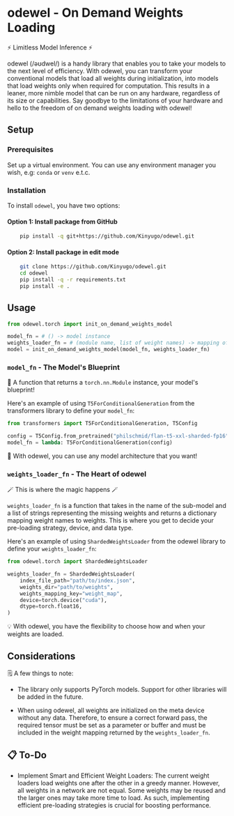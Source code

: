 # odewel - On Demand Weights Loading

:zap: Limitless Model Inference :zap:

odewel (/əʊdwel/) is a handy library that enables you to take your models to the next level of efficiency. With odewel, you can transform your conventional models that load all weights during initialization, into models that load weights only when required for computation. This results in a leaner, more nimble model that can be run on any hardware, regardless of its size or capabilities. Say goodbye to the limitations of your hardware and hello to the freedom of on demand weights loading with odewel!

## Setup

### Prerequisites

Set up a virtual environment. You can use any environment manager you wish, e.g: `conda` or `venv` e.t.c.

### Installation

To install `odewel`, you have two options:

#### Option 1: Install package from GitHub

```bash
    pip install -q git+https://github.com/Kinyugo/odewel.git
```

#### Option 2: Install package in edit mode

```bash
    git clone https://github.com/Kinyugo/odewel.git
    cd odewel
    pip install -q -r requirements.txt
    pip install -e .
```

## Usage

```python
from odewel.torch import init_on_demand_weights_model

model_fn = # () -> model instance
weights_loader_fn = # (module name, list of weight names) -> mapping of weight name to weight
model = init_on_demand_weights_model(model_fn, weights_loader_fn)
```

### `model_fn` - The Model's Blueprint

:blue_book: A function that returns a `torch.nn.Module` instance, your model's blueprint!

Here's an example of using `T5ForConditionalGeneration` from the transformers library to define your `model_fn`:

```python
from transformers import T5ForConditionalGeneration, T5Config

config = T5Config.from_pretrained("philschmid/flan-t5-xxl-sharded-fp16")
model_fn = lambda: T5ForConditionalGeneration(config)
```

:pencil: With odewel, you can use any model architecture that you want!

### `weights_loader_fn` - The Heart of odewel

:magic_wand: This is where the magic happens :magic_wand:

`weights_loader_fn` is a function that takes in the name of the sub-model and a list of strings representing the missing weights and returns a dictionary mapping weight names to weights. This is where you get to decide your pre-loading strategy, device, and data type.

Here's an example of using `ShardedWeightsLoader` from the odewel library to define your `weights_loader_fn`:

```python
from odewel.torch import ShardedWeightsLoader

weights_loader_fn = ShardedWeightsLoader(
    index_file_path="path/to/index.json",
    weights_dir="path/to/weights",
    weights_mapping_key="weight_map",
    device=torch.device("cuda"),
    dtype=torch.float16,
)
```

:bulb: With odewel, you have the flexibility to choose how and when your weights are loaded.

## Considerations

:spiral_notepad: A few things to note:

- The library only supports PyTorch models. Support for other libraries will be added in the future.

- When using odewel, all weights are initialized on the meta device without any data. Therefore, to ensure a correct forward pass, the required tensor must be set as a parameter or buffer and must be included in the weight mapping returned by the `weights_loader_fn`.

## :clipboard: To-Do

- Implement Smart and Efficient Weight Loaders: The current weight loaders load weights one after the other in a greedy manner. However, all weights in a network are not equal. Some weights may be reused and the larger ones may take more time to load. As such, implementing efficient pre-loading strategies is crucial for boosting performance.
